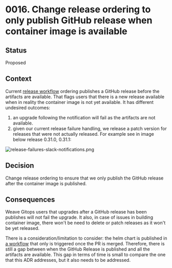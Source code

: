 # 0016. Change release ordering to only publish GitHub release when container image is available 

## Status

Proposed

## Context

Current [release workflow](../../.github/workflows/release.yaml) ordering publishes a GitHub release before the artifacts are available. That flags users 
that there is a new release available when in reality the container image is not yet available. It has different undesired outcomes:
1. an upgrade following the notification will fail as the artifacts are not available.
2. given our current release failure handling, we release a patch version for releases that were not actually released. For example see in image below 
release 0.31.0, 0.31.1:

![release-failures-slack-notifications.png](imgs%2Frelease-failures-slack-notifications.png)


## Decision

Change release ordering to ensure that we only publish the GitHub release after the container image is published.


## Consequences

Weave Gitops users that upgrades after a GitHub release has been publishes will not fail the upgrade. It also, in case 
of issues in building container image, there won't be need to delete or patch releases as it won't be yet released.

There is a consideration/limitation to consider: the helm chart is published in [a workflow](../../.github/workflows/helm.yaml) that only 
is triggered once the PR is merged. Therefore, there is still a gap between when the GitHub Release is published  and all the artifacts are available. 
This gap  in terms of time is small to compare the one that this ADR addresses, but it also needs to be addressed.
